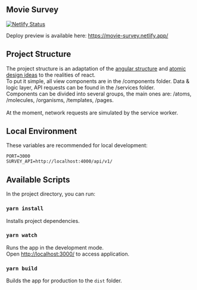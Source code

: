 ## Movie Survey
[![Netlify Status](https://api.netlify.com/api/v1/badges/f9f98b6a-7d2a-422b-8422-a1d53321e37f/deploy-status?branch=master)](https://app.netlify.com/sites/movie-survey/deploys)

Deploy preview is available here: https://movie-survey.netlify.app/

## Project Structure

The project structure is an adaptation of the [angular structure](https://angular.io/guide/file-structure) and [atomic design ideas](https://atomicdesign.bradfrost.com/chapter-2/) to the realities of react.\
To put it simple, all view components are in the /components folder. Data & logic layer, API requests can be found in the /services folder.\
Сomponents can be divided into several groups, the main ones are: /atoms, /molecules, /organisms, /templates, /pages.\
\
At the moment, network requests are simulated by the service worker.

## Local Environment

These variables are recommended for local development:

```
PORT=3000
SURVEY_API=http://localhost:4000/api/v1/
```

## Available Scripts

In the project directory, you can run:

### `yarn install`

Installs project dependencies.

### `yarn watch`

Runs the app in the development mode.\
Open [http://localhost:3000/](http://[::1]:3000/) to access application.

### `yarn build`

Builds the app for production to the `dist` folder.

